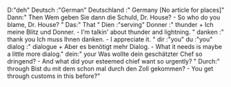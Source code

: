 D:"deh"
Deutsch :"German"
Deutschland :" Germany [No article for places]"
Dann:"
Then
Wem geben Sie dann die Schuld, Dr. House? - So who do you blame, Dr. House?
"
Das:"
That
"
Dien :"serving"
Donner :"
thunder
+
Ich meine Blitz und Donner. - I'm talkin' about thunder and lightning.
"
danken :"
thank you
Ich muss Ihnen danken. - I appreciate it.
"
dir :"you"
du :"you"
dialog :"
dialogue 
+
Aber es benötigt mehr Dialog. - What it needs is maybe a little more dialog."
dein:"
your
Was wollte dein geschätzter Chef so dringend? - And what did your esteemed chief want so urgently?
"
Durch:"
through
Bist du mit dem schon mal durch den Zoll gekommen? - You get through customs in this before?"